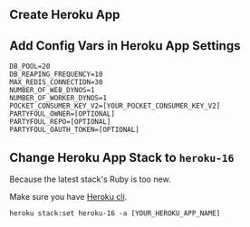 ## Create Heroku App

## Add Config Vars in Heroku App Settings

```
DB_POOL=20
DB_REAPING_FREQUENCY=10
MAX_REDIS_CONNECTION=30
NUMBER_OF_WEB_DYNOS=1
NUMBER_OF_WORKER_DYNOS=1
POCKET_CONSUMER_KEY_V2=[YOUR_POCKET_CONSUMER_KEY_V2]
PARTYFOUL_OWNER=[OPTIONAL]
PARTYFOUL_REPO=[OPTIONAL]
PARTYFOUL_OAUTH_TOKEN=[OPTIONAL]
```

## Change Heroku App Stack to `heroku-16`

Because the latest stack's Ruby is too new.

Make sure you have [Heroku cli](https://devcenter.heroku.com/articles/heroku-cli).

```
heroku stack:set heroku-16 -a [YOUR_HEROKU_APP_NAME]
```
